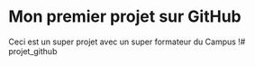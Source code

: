 # Mon premier projet sur GitHub
Ceci est un super projet avec un super formateur du Campus !# projet_github
